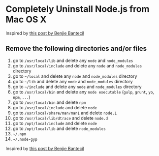 # Completely Uninstall Node.js from Mac OS X


Inspired by [this post by Benjie Bantecil](http://benznext.com/completely-uninstall-node-js-from-mac-os-x/)


## Remove the following directories and/or files

1. go to `/usr/local/lib` and delete any `node` and `node_modules`
2. go to `/usr/local/include` and delete any `node` and `node_modules` directory
3. go to `~/local` and delete any `node` and `node_modules` directory
4. go to `~/lib` and delete any `node` and `node_modules` directory
5. go to `~/include` and delete any `node` and `node_modules` directory
6. go to `/usr/local/bin` and delete any `node executable` (`gulp`, `grunt`, `yo`, `npm`, `...`)
7. go to `/usr/local/bin` and delete `npm`
8. go to `/usr/local/include` and delete `node`
8. go to `/usr/local/share/man/man1` and delete `node.1`
9. go to `/usr/local/lib/dtrace` and delete `node.d`
10. go to `/opt/local/include` and delete `node`
11. go to `/opt/local/lib` and delete `node_modules`
12. `~/.npm`
13. `~/.node-gyp`


Inspired by [this post by Benjie Bantecil](http://benznext.com/completely-uninstall-node-js-from-mac-os-x/)
